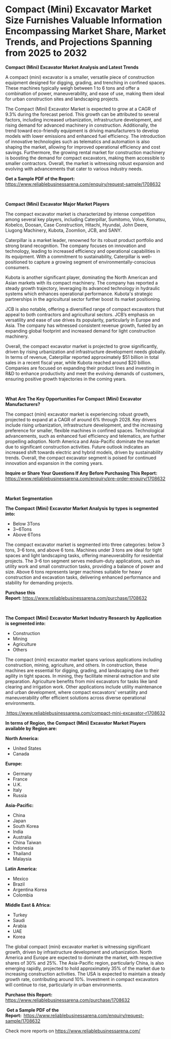 <p><h1>Compact (Mini) Excavator Market Size Furnishes Valuable Information Encompassing Market Share, Market Trends, and Projections Spanning from 2025 to 2032</h1></p><p><strong>Compact (Mini) Excavator Market Analysis and Latest Trends</strong></p>
<p><p>A compact (mini) excavator is a smaller, versatile piece of construction equipment designed for digging, grading, and trenching in confined spaces. These machines typically weigh between 1 to 6 tons and offer a combination of power, maneuverability, and ease of use, making them ideal for urban construction sites and landscaping projects.</p><p>The Compact (Mini) Excavator Market is expected to grow at a CAGR of 9.3% during the forecast period. This growth can be attributed to several factors, including increased urbanization, infrastructure development, and rising demand for advanced machinery in construction. Additionally, the trend toward eco-friendly equipment is driving manufacturers to develop models with lower emissions and enhanced fuel efficiency. The introduction of innovative technologies such as telematics and automation is also shaping the market, allowing for improved operational efficiency and cost savings. Furthermore, the growing rental market for construction machinery is boosting the demand for compact excavators, making them accessible to smaller contractors. Overall, the market is witnessing robust expansion and evolving with advancements that cater to various industry needs.</p></p>
<p><strong>Get a Sample PDF of the Report:&nbsp;</strong> <a href="https://www.reliablebusinessarena.com/enquiry/request-sample/1708632?utm_campaign=1892&utm_medium=2&utm_source=Github&utm_content=ia&utm_term=10012025&utm_id=compact-mini-excavator">https://www.reliablebusinessarena.com/enquiry/request-sample/1708632</a></p>
<p>&nbsp;</p>
<p><strong>Compact (Mini) Excavator Major Market Players</strong></p>
<p><p>The compact excavator market is characterized by intense competition among several key players, including Caterpillar, Sumitomo, Volvo, Komatsu, Kobelco, Doosan, Case Construction, Hitachi, Hyundai, John Deere, Liugong Machinery, Kubota, Zoomlion, JCB, and SANY. </p><p>Caterpillar is a market leader, renowned for its robust product portfolio and strong brand recognition. The company focuses on innovation and technology, leading to increased efficiency and operational capabilities in its equipment. With a commitment to sustainability, Caterpillar is well-positioned to capture a growing segment of environmentally-conscious consumers.</p><p>Kubota is another significant player, dominating the North American and Asian markets with its compact machinery. The company has reported a steady growth trajectory, leveraging its advanced technology in hydraulic systems which enhances operational performance. Kubota's strategic partnerships in the agricultural sector further boost its market positioning.</p><p>JCB is also notable, offering a diversified range of compact excavators that appeal to both contractors and agricultural sectors. JCB’s emphasis on versatility and ease of use drives its popularity, particularly in Europe and Asia. The company has witnessed consistent revenue growth, fueled by an expanding global footprint and increased demand for light construction machinery.</p><p>Overall, the compact excavator market is projected to grow significantly, driven by rising urbanization and infrastructure development needs globally. In terms of revenue, Caterpillar reported approximately $51 billion in total sales in a recent fiscal year, while Kubota reached around $20 billion. Companies are focused on expanding their product lines and investing in R&D to enhance productivity and meet the evolving demands of customers, ensuring positive growth trajectories in the coming years.</p></p>
<p>&nbsp;</p>
<p><strong>What Are The Key Opportunities For Compact (Mini) Excavator Manufacturers?</strong></p>
<p><p>The compact (mini) excavator market is experiencing robust growth, projected to expand at a CAGR of around 6% through 2028. Key drivers include rising urbanization, infrastructure development, and the increasing preference for smaller, flexible machines in confined spaces. Technological advancements, such as enhanced fuel efficiency and telematics, are further propelling adoption. North America and Asia-Pacific dominate the market due to significant construction activities. Future outlook indicates an increased shift towards electric and hybrid models, driven by sustainability trends. Overall, the compact excavator segment is poised for continued innovation and expansion in the coming years.</p></p>
<p><strong>Inquire or Share Your Questions If Any Before Purchasing This Report:</strong> <a href="https://www.reliablebusinessarena.com/enquiry/pre-order-enquiry/1708632?utm_campaign=1892&utm_medium=2&utm_source=Github&utm_content=ia&utm_term=10012025&utm_id=compact-mini-excavator">https://www.reliablebusinessarena.com/enquiry/pre-order-enquiry/1708632</a></p>
<p>&nbsp;</p>
<p><strong>Market Segmentation</strong></p>
<p><strong>The Compact (Mini) Excavator Market Analysis by types is segmented into:</strong></p>
<p><ul><li>Below 3Tons</li><li>3~6Tons</li><li>Above 6Tons</li></ul></p>
<p><p>The compact excavator market is segmented into three categories: below 3 tons, 3-6 tons, and above 6 tons. Machines under 3 tons are ideal for tight spaces and light landscaping tasks, offering maneuverability for residential projects. The 3-6 ton segment serves medium-duty applications, such as utility work and small construction tasks, providing a balance of power and size. Above 6 tons represents larger machines suitable for heavy construction and excavation tasks, delivering enhanced performance and stability for demanding projects.</p></p>
<p><strong>Purchase this Report:&nbsp;</strong><a href="https://www.reliablebusinessarena.com/purchase/1708632?utm_campaign=1892&utm_medium=2&utm_source=Github&utm_content=ia&utm_term=10012025&utm_id=compact-mini-excavator">https://www.reliablebusinessarena.com/purchase/1708632</a></p>
<p>&nbsp;</p>
<p><strong>The Compact (Mini) Excavator Market Industry Research by Application is segmented into:</strong></p>
<p><ul><li>Construction</li><li>Mining</li><li>Agriculture</li><li>Others</li></ul></p>
<p><p>The compact (mini) excavator market spans various applications including construction, mining, agriculture, and others. In construction, these machines are essential for digging, grading, and landscaping due to their agility in tight spaces. In mining, they facilitate mineral extraction and site preparation. Agriculture benefits from mini excavators for tasks like land clearing and irrigation work. Other applications include utility maintenance and urban development, where compact excavators' versatility and maneuverability offer efficient solutions across diverse operational environments.</p></p>
<p><a href="https://www.reliablebusinessarena.com/compact-mini-excavator-r1708632?utm_campaign=1892&utm_medium=2&utm_source=Github&utm_content=ia&utm_term=10012025&utm_id=compact-mini-excavator">&nbsp;https://www.reliablebusinessarena.com/compact-mini-excavator-r1708632</a></p>
<p><strong>In terms of Region, the Compact (Mini) Excavator Market Players available by Region are:</strong></p>
<p>
    <p> <strong> North America: </strong>
        <ul>
            <li>United States</li>
            <li>Canada</li>
        </ul>
        </p> 
    <p> <strong> Europe: </strong>
        <ul>
            <li>Germany</li>
            <li>France</li>
            <li>U.K.</li>
            <li>Italy</li>
            <li>Russia</li>
        </ul>
        </p> 
    <p> <strong> Asia-Pacific: </strong>
        <ul>
            <li>China</li>
            <li>Japan</li>
            <li>South Korea</li>
            <li>India</li>
            <li>Australia</li>
            <li>China Taiwan</li>
            <li>Indonesia</li>
            <li>Thailand</li>
            <li>Malaysia</li>
        </ul>
        </p> 
    <p> <strong> Latin America: </strong>
        <ul>
            <li>Mexico</li>
            <li>Brazil</li>
            <li>Argentina Korea</li>
            <li>Colombia</li>
        </ul>
        </p> 
    <p> <strong> Middle East & Africa: </strong>
        <ul>
            <li>Turkey</li>
            <li>Saudi</li>
            <li>Arabia</li>
            <li>UAE</li>
            <li>Korea</li>
        </ul>
    </p>
    </p>
<p><p>The global compact (mini) excavator market is witnessing significant growth, driven by infrastructure development and urbanization. North America and Europe are expected to dominate the market, with respective shares of 30% and 25%. The Asia-Pacific region, particularly China, is also emerging rapidly, projected to hold approximately 35% of the market due to increasing construction activities. The USA is expected to maintain a steady growth rate, contributing around 10%. Investment in compact excavators will continue to rise, particularly in urban environments.</p></p>
<p><strong>Purchase this Report: </strong><a href="https://www.reliablebusinessarena.com/purchase/1708632?utm_campaign=1892&utm_medium=2&utm_source=Github&utm_content=ia&utm_term=10012025&utm_id=compact-mini-excavator">https://www.reliablebusinessarena.com/purchase/1708632</a></p>
<p>&nbsp;<strong>Get a Sample PDF of the Report:&nbsp;&nbsp;</strong><a href="https://www.reliablebusinessarena.com/enquiry/request-sample/1708632?utm_campaign=1892&utm_medium=2&utm_source=Github&utm_content=ia&utm_term=10012025&utm_id=compact-mini-excavator">https://www.reliablebusinessarena.com/enquiry/request-sample/1708632</a></p>
<p><strong></strong></p>
<p>Check more reports on <a href="https://www.reliablebusinessarena.com/?utm_campaign=1892&utm_medium=2&utm_source=Github&utm_content=ia&utm_term=10012025&utm_id=compact-mini-excavator">https://www.reliablebusinessarena.com/</a></p>